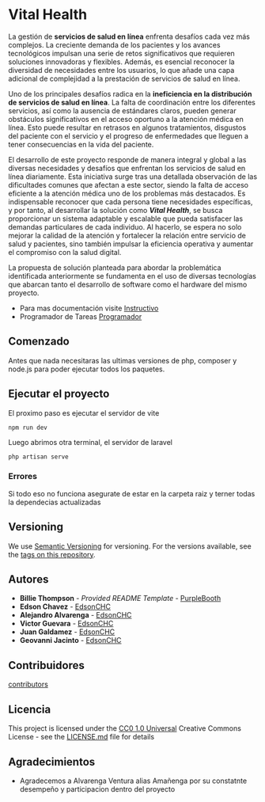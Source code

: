 # Vital Health

La gestión de **servicios de salud en línea** enfrenta desafíos cada vez más complejos. La creciente demanda de los pacientes y los avances tecnológicos impulsan una serie de retos significativos que requieren soluciones innovadoras y flexibles. Además, es esencial reconocer la diversidad de necesidades entre los usuarios, lo que añade una capa adicional de complejidad a la prestación de servicios de salud en línea.

Uno de los principales desafíos radica en la **ineficiencia en la distribución de servicios de salud en línea**. La falta de coordinación entre los diferentes servicios, así como la ausencia de estándares claros, pueden generar obstáculos significativos en el acceso oportuno a la atención médica en línea. Esto puede resultar en retrasos en algunos tratamientos, disgustos del paciente con el servicio y el progreso de enfermedades que lleguen a tener consecuencias en la vida del paciente.

El desarrollo de este proyecto responde de manera integral y global a las diversas necesidades y desafíos que enfrentan los servicios de salud en línea diariamente. Esta iniciativa surge tras una detallada observación de las dificultades comunes que afectan a este sector, siendo la falta de acceso eficiente a la atención médica uno de los problemas más destacados. Es indispensable reconocer que cada persona tiene necesidades específicas, y por tanto, al desarrollar la solución como **_Vital Health_**, se busca proporcionar un sistema adaptable y escalable que pueda satisfacer las demandas particulares de cada individuo. Al hacerlo, se espera no solo mejorar la calidad de la atención y fortalecer la relación entre servicio de salud y pacientes, sino también impulsar la eficiencia operativa y aumentar el compromiso con la salud digital.

La propuesta de solución planteada para abordar la problemática identificada anteriormente se fundamenta en el uso de diversas tecnologías que abarcan tanto el desarrollo de software como el hardware del mismo proyecto.

- Para mas documentación visite [Instructivo](https://docs.google.com/document/d/1zdvTis02II8IlQPbXBZkFJTD4d4K0ZHSfBJH7Vhv7M8/edit?usp=sharing)
- Programador de Tareas [Programador](https://trello.com/b/2sGFh55K/crea-j-2024)

## Comenzado

Antes que nada necesitaras las ultimas versiones de php, composer y node.js
 para poder ejecutar todos los paquetes.

## Ejecutar el proyecto

El proximo paso es ejecutar el servidor de vite

    npm run dev
Luego abrimos otra terminal, el servidor de laravel

    php artisan serve

### Errores

Si todo eso no funciona asegurate de estar en la carpeta raiz y terner todas la dependecias actualizadas

## Versioning

We use [Semantic Versioning](http://semver.org/) for versioning. For the versions
available, see the [tags on this
repository](https://github.com/PurpleBooth/a-good-readme-template/tags).

## Autores

  - **Billie Thompson** - *Provided README Template* -
    [PurpleBooth](https://github.com/PurpleBooth)
  - **Edson Chavez** -
    [EdsonCHC](https://github.com/EdsonCH)
  - **Alejandro Alvarenga** -
    [EdsonCHC](https://github.com)
  - **Victor Guevara** -
    [EdsonCHC](https://github.com)
  - **Juan Galdamez** -
    [EdsonCHC](https://github.com)
  - **Geovanni Jacinto** -
    [EdsonCHC](https://github.com)

## Contribuidores 
[contributors](https://github.com/EdsonCHC/Vital-Health/contributors)


## Licencia

This project is licensed under the [CC0 1.0 Universal](LICENSE.md)
Creative Commons License - see the [LICENSE.md](LICENSE.md) file for
details

## Agradecimientos

  - Agradecemos a Alvarenga Ventura alias Amañenga por su constatnte desempeño y participacion dentro del proyecto
 
